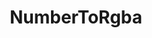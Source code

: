 ---
title: "NumberToRgba"
Icon: "palette"
weight: 3312000
description: "Convert an number into an cluster"
draft: false
---